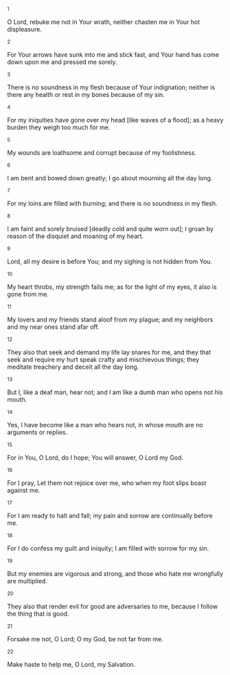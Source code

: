 <sup>1</sup> 

O Lord, rebuke me not in Your wrath, neither chasten me in Your hot displeasure. 

<sup>2</sup> 

For Your arrows have sunk into me and stick fast, and Your hand has come down upon me and pressed me sorely. 

<sup>3</sup> 

There is no soundness in my flesh because of Your indignation; neither is there any health or rest in my bones because of my sin. 

<sup>4</sup> 

For my iniquities have gone over my head [like waves of a flood]; as a heavy burden they weigh too much for me. 

<sup>5</sup> 

My wounds are loathsome and corrupt because of my foolishness. 

<sup>6</sup> 

I am bent and bowed down greatly; I go about mourning all the day long. 

<sup>7</sup> 

For my loins are filled with burning; and there is no soundness in my flesh. 

<sup>8</sup> 

I am faint and sorely bruised [deadly cold and quite worn out]; I groan by reason of the disquiet and moaning of my heart. 

<sup>9</sup> 

Lord, all my desire is before You; and my sighing is not hidden from You. 

<sup>10</sup> 

My heart throbs, my strength fails me; as for the light of my eyes, it also is gone from me. 

<sup>11</sup> 

My lovers and my friends stand aloof from my plague; and my neighbors and my near ones stand afar off. 

<sup>12</sup> 

They also that seek and demand my life lay snares for me, and they that seek and require my hurt speak crafty and mischievous things; they meditate treachery and deceit all the day long. 

<sup>13</sup> 

But I, like a deaf man, hear not; and I am like a dumb man who opens not his mouth. 

<sup>14</sup> 

Yes, I have become like a man who hears not, in whose mouth are no arguments or replies. 

<sup>15</sup> 

For in You, O Lord, do I hope; You will answer, O Lord my God. 

<sup>16</sup> 

For I pray, Let them not rejoice over me, who when my foot slips boast against me. 

<sup>17</sup> 

For I am ready to halt and fall; my pain and sorrow are continually before me. 

<sup>18</sup> 

For I do confess my guilt and iniquity; I am filled with sorrow for my sin. 

<sup>19</sup> 

But my enemies are vigorous and strong, and those who hate me wrongfully are multiplied. 

<sup>20</sup> 

They also that render evil for good are adversaries to me, because I follow the thing that is good. 

<sup>21</sup> 

Forsake me not, O Lord; O my God, be not far from me. 

<sup>22</sup> 

Make haste to help me, O Lord, my Salvation.